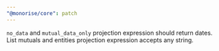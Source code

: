 ```yaml
---
"@monorise/core": patch
---
```


`no_data` and `mutual_data_only` projection expression should return dates. List mutuals and entities projection expression accepts any string.
